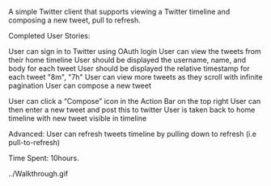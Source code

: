 
 A simple Twitter client that supports viewing a Twitter timeline and composing a new tweet, pull to refresh.

Completed User Stories:

User can sign in to Twitter using OAuth login
User can view the tweets from their home timeline
User should be displayed the username, name, and body for each tweet
User should be displayed the relative timestamp for each tweet "8m", "7h"
User can view more tweets as they scroll with infinite pagination
User can compose a new tweet

User can click a “Compose” icon in the Action Bar on the top right
User can then enter a new tweet and post this to twitter
User is taken back to home timeline with new tweet visible in timeline

Advanced: User can refresh tweets timeline by pulling down to refresh (i.e pull-to-refresh)


Time Spent: 10hours.

../Walkthrough.gif

